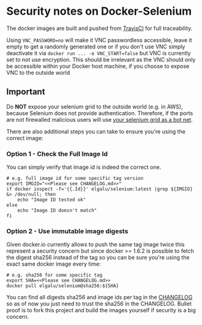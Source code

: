 # Security notes on Docker-Selenium

The docker images are built and pushed from [TravisCI](https://travis-ci.org/stanchan/docker-selenium/builds/123103275) for full traceability.

Using `VNC_PASSWORD=no` will make it VNC passwordless accessible, leave it empty to get a randomly generated one or if you don't use VNC simply deactivate it via `docker run ... -e VNC_START=false` but VNC is currently set to not use encryption. This should be irrelevant as the VNC should only be accessible within your Docker host machine, if you choose to expose VNC to the outside world

## Important

Do **NOT** expose your selenium grid to the outside world (e.g. in AWS), because Selenium does not provide authentication. Therefore, if the ports are not firewalled malicious users will use [your selenium grid as a bot net](https://github.com/SeleniumHQ/docker-selenium/issues/147).

There are also additional steps you can take to ensure you're using the correct image:

### Option 1 - Check the Full Image Id

You can simply verify that image id is indeed the correct one.

    # e.g. full image id for some specific tag version
    export IMGID="<<Please see CHANGELOG.md>>"
    if docker inspect -f='{{.Id}}' elgalu/selenium:latest |grep ${IMGID} &> /dev/null; then
        echo "Image ID tested ok"
    else
        echo "Image ID doesn't match"
    fi

### Option 2 - Use immutable image digests

Given docker.io currently allows to push the same tag image twice this represent a security concern but since docker >= 1.6.2 is possible to fetch the digest sha256 instead of the tag so you can be sure you're using the exact same docker image every time:

    # e.g. sha256 for some specific tag
    export SHA=<<Please see CHANGELOG.md>>
    docker pull elgalu/selenium@sha256:${SHA}

You can find all digests sha256 and image ids per tag in the [CHANGELOG](./CHANGELOG.md) so as of now you just need to trust the sha256 in the CHANGELOG. Bullet proof is to fork this project and build the images yourself if security is a big concern.
